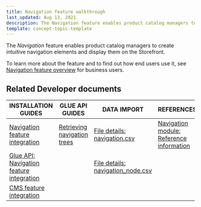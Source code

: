 ```yaml
---
title: Navigation feature walkthrough
last_updated: Aug 13, 2021
description: The Navigation feature enables product catalog managers to create intuitive navigation elements and display them on the Storefront
template: concept-topic-template
---
```


The _Navigation_ feature enables product catalog managers to create intuitive navigation elements and display them on the Storefront.

To learn more about the feature and to find out how end users use it, see [Navigation feature overview](/docs/scos/user/features/{{page.version}}/navigation-feature-overview.html) for business users.


## Related Developer documents

| INSTALLATION GUIDES | GLUE API GUIDES | DATA IMPORT | REFERENCES |
|---|---|---|---|
| [Navigation feature integration](/docs/scos/dev/feature-integration-guides/{{page.version}}/navigation-feature-integration.html) | [Retrieving navigation trees](/docs/scos/dev/glue-api-guides/{{page.version}}/retrieving-navigation-trees.html) | [File details: navigation.csv](/docs/scos/dev/data-import/{{page.version}}/data-import-categories/navigation-setup/file-details-navigation.csv.html) | [Navigation module: Reference information](/docs/scos/dev/feature-walkthroughs/{{page.version}}/navigation-feature-walkthrough/navigation-module-reference-information.html) |
| [Glue API: Navigation feature integration](/docs/scos/dev/feature-integration-guides/{{page.version}}/glue-api/glue-api-navigation-feature-integration.html) |  | [File details: navigation_node.csv](/docs/scos/dev/data-import/{{page.version}}/data-import-categories/navigation-setup/file-details-navigation-node.csv.html) | |
| [CMS feature integration](/docs/scos/dev/feature-integration-guides/{{page.version}}/cms-feature-integration.html) |  |  |  |
